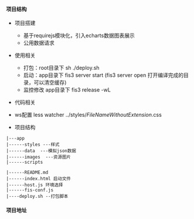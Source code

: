 #### 项目结构
- 项目搭建
  - 基于requirejs模块化，引入echarts数据图表展示
  - 公用数据请求
  
- 使用相关
  - 打包：root目录下 sh ./deploy.sh
  - 启动：app目录下 fis3 server start (fis3 server open 打开编译完成的目录，可以清空缓存)
  - 监控修改 app目录下 fis3 release -wL 

- 代码相关

- ws配置
less watcher ../styles/$FileNameWithoutExtension$.css

- 项目结构
   
```
|---app
|------styles ---样式
|------data  ---模拟json数据
|------images  ---资源图片 
|------scripts

|------README.md
|------index.html 启动文件
|------host.js 环境选择
|------fis-conf.js 
|----deploy.sh --打包脚本

```

#### 项目地址
